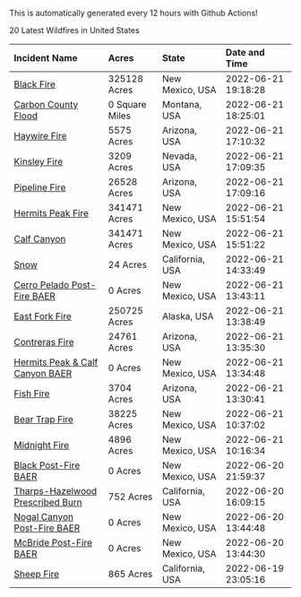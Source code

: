 This is automatically generated every 12 hours with Github Actions!

20 Latest Wildfires in United States

 | Incident Name | Acres | State | Date and Time |
|:---|:---|:---|:---|
| [Black Fire](https://inciweb.nwcg.gov/incident/8103/) | 325128 Acres | New Mexico, USA | 2022-06-21 19:18:28 |
| [Carbon County Flood](https://inciweb.nwcg.gov/incident/8161/) | 0 Square Miles | Montana, USA | 2022-06-21 18:25:01 |
| [Haywire Fire](https://inciweb.nwcg.gov/incident/8155/) | 5575 Acres | Arizona, USA | 2022-06-21 17:10:32 |
| [Kinsley Fire](https://inciweb.nwcg.gov/incident/8167/) | 3209 Acres | Nevada, USA | 2022-06-21 17:09:35 |
| [Pipeline Fire](https://inciweb.nwcg.gov/incident/8152/) | 26528 Acres | Arizona, USA | 2022-06-21 17:09:16 |
| [Hermits Peak Fire](https://inciweb.nwcg.gov/incident/8049/) | 341471 Acres | New Mexico, USA | 2022-06-21 15:51:54 |
| [Calf Canyon](https://inciweb.nwcg.gov/incident/8069/) | 341471 Acres | New Mexico, USA | 2022-06-21 15:51:22 |
| [Snow ](https://inciweb.nwcg.gov/incident/8165/) | 24 Acres | California, USA | 2022-06-21 14:33:49 |
| [Cerro Pelado Post-Fire BAER](https://inciweb.nwcg.gov/incident/8118/) | 0 Acres | New Mexico, USA | 2022-06-21 13:43:11 |
| [East Fork Fire ](https://inciweb.nwcg.gov/incident/8148/) | 250725 Acres | Alaska, USA | 2022-06-21 13:38:49 |
| [Contreras Fire ](https://inciweb.nwcg.gov/incident/8154/) | 24761 Acres | Arizona, USA | 2022-06-21 13:35:30 |
| [Hermits Peak & Calf Canyon BAER](https://inciweb.nwcg.gov/incident/8104/) | 0 Acres | New Mexico, USA | 2022-06-21 13:34:48 |
| [Fish Fire](https://inciweb.nwcg.gov/incident/8160/) | 3704 Acres | Arizona, USA | 2022-06-21 13:30:41 |
| [Bear Trap Fire](https://inciweb.nwcg.gov/incident/8093/) | 38225 Acres | New Mexico, USA | 2022-06-21 10:37:02 |
| [Midnight Fire](https://inciweb.nwcg.gov/incident/8147/) | 4896 Acres | New Mexico, USA | 2022-06-21 10:16:34 |
| [Black Post-Fire BAER](https://inciweb.nwcg.gov/incident/8144/) | 0 Acres | New Mexico, USA | 2022-06-20 21:59:37 |
| [Tharps-Hazelwood Prescribed Burn](https://inciweb.nwcg.gov/incident/8130/) | 752 Acres | California, USA | 2022-06-20 16:09:15 |
| [Nogal Canyon Post-Fire BAER](https://inciweb.nwcg.gov/incident/8072/) | 0 Acres | New Mexico, USA | 2022-06-20 13:44:48 |
| [McBride Post-Fire BAER](https://inciweb.nwcg.gov/incident/8080/) | 0 Acres | New Mexico, USA | 2022-06-20 13:44:30 |
| [Sheep Fire](https://inciweb.nwcg.gov/incident/8151/) | 865 Acres | California, USA | 2022-06-19 23:05:16 |
